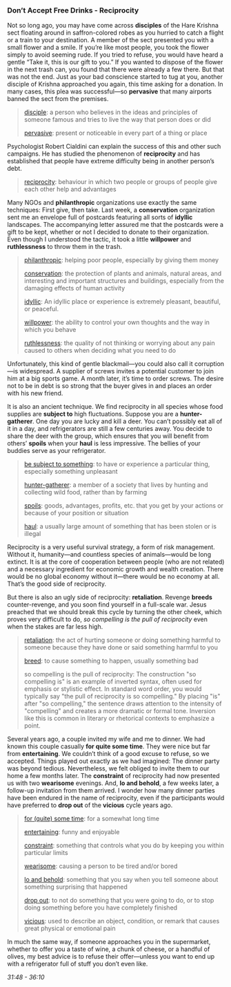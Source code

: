 ### Don’t Accept Free Drinks - Reciprocity

Not so long ago, you may have come across **disciples** of the Hare Krishna sect floating around in saffron-colored robes as you hurried to catch a flight or a train to your destination. A member of the sect presented you with a small flower and a smile. If you’re like most people, you took the flower simply to avoid seeming rude. If you tried to refuse, you would have heard a gentle “Take it, this is our gift to you.” If you wanted to dispose of the flower in the next trash can, you found that there were already a few there. But that was not the end. Just as your bad conscience started to tug at you, another disciple of Krishna approached you again, this time asking for a donation. In many cases, this plea was successful—so **pervasive** that many airports banned the sect from the premises.

> [disciple](https://dictionary.cambridge.org/dictionary/english-chinese-traditional/disciple?q=disciples): a person who believes in the ideas and principles of someone famous and tries to live the way that person does or did
>
> [pervasive](https://dictionary.cambridge.org/dictionary/english-chinese-traditional/pervasive): present or noticeable in every part of a thing or place

Psychologist Robert Cialdini can explain the success of this and other such campaigns. He has studied the phenomenon of **reciprocity** and has established that people have extreme difficulty being in another person’s debt.

> [reciprocity](https://dictionary.cambridge.org/dictionary/english-chinese-traditional/reciprocity?q=Reciprocity): behaviour in which two people or groups of people give each other help and advantages

Many NGOs and **philanthropic** organizations use exactly the same techniques: First give, then take. Last week, a **conservation** organization sent me an envelope full of postcards featuring all sorts of **idyllic** landscapes. The accompanying letter assured me that the postcards were a gift to be kept, whether or not I decided to donate to their organization. Even though I understood the tactic, it took a little **willpower** and **ruthlessness** to throw them in the trash.

> [philanthropic](https://dictionary.cambridge.org/dictionary/english-chinese-traditional/philanthropic): helping poor people, especially by giving them money
>
> [conservation](https://dictionary.cambridge.org/dictionary/english-chinese-traditional/conservation): the protection of plants and animals, natural areas, and interesting and important structures and buildings, especially from the damaging effects of human activity
>
> [idyllic](https://dictionary.cambridge.org/dictionary/english-chinese-traditional/idyllic): An idyllic place or experience is extremely pleasant, beautiful, or peaceful.
>
> [willpower](https://dictionary.cambridge.org/dictionary/english-chinese-traditional/willpower): the ability to control your own thoughts and the way in which you behave
>
> [ruthlessness](https://dictionary.cambridge.org/dictionary/english-chinese-traditional/ruthlessness): the quality of not thinking or worrying about any pain caused to others when deciding what you need to do

Unfortunately, this kind of gentle blackmail—you could also call it corruption—is widespread. A supplier of screws invites a potential customer to join him at a big sports game. A month later, it’s time to order screws. The desire not to be in debt is so strong that the buyer gives in and places an order with his new friend.

It is also an ancient technique. We find reciprocity in all species whose food supplies are **subject to** high fluctuations. Suppose you are a **hunter-gatherer**. One day you are lucky and kill a deer. You can’t possibly eat all of it in a day, and refrigerators are still a few centuries away. You decide to share the deer with the group, which ensures that you will benefit from others’ **spoils** when your **haul** is less impressive. The bellies of your buddies serve as your refrigerator.

> [be subject to something](https://dictionary.cambridge.org/dictionary/english-chinese-traditional/subject?q=subject+to): to have or experience a particular thing, especially something unpleasant
>
> [hunter-gatherer](https://dictionary.cambridge.org/dictionary/english-chinese-traditional/hunter-gatherer): a member of a society that lives by hunting and collecting wild food, rather than by farming
>
> [spoils](https://dictionary.cambridge.org/dictionary/english-chinese-traditional/spoil?q=spoils): goods, advantages, profits, etc. that you get by your actions or because of your position or situation
>
> [haul](https://dictionary.cambridge.org/dictionary/english-chinese-traditional/haul): a usually large amount of something that has been stolen or is illegal

Reciprocity is a very useful survival strategy, a form of risk management. Without it, humanity—and countless species of animals—would be long extinct. It is at the core of cooperation between people (who are not related) and a necessary ingredient for economic growth and wealth creation. There would be no global economy without it—there would be no economy at all. That’s the good side of reciprocity.

But there is also an ugly side of reciprocity: **retaliation**. Revenge **breeds** counter-revenge, and you soon find yourself in a full-scale war. Jesus preached that we should break this cycle by turning the other cheek, which proves very difficult to do, *so compelling is the pull of reciprocity* even when the stakes are far less high.

> [retaliation](https://dictionary.cambridge.org/dictionary/english-chinese-traditional/retaliation): the act of hurting someone or doing something harmful to someone because they have done or said something harmful to you
>
> [breed](https://dictionary.cambridge.org/dictionary/english-chinese-traditional/breed?q=breeds): to cause something to happen, usually something bad
>
> so compelling is the pull of reciprocity: The construction "so compelling is" is an example of inverted syntax, often used for emphasis or stylistic effect. In standard word order, you would typically say "the pull of reciprocity is so compelling." By placing "is" after "so compelling," the sentence draws attention to the intensity of "compelling" and creates a more dramatic or formal tone. Inversion like this is common in literary or rhetorical contexts to emphasize a point.

Several years ago, a couple invited my wife and me to dinner. We had known this couple casually **for quite some time**. They were nice but far from **entertaining**. We couldn’t think of a good excuse to refuse, so we accepted. Things played out exactly as we had imagined: The dinner party was beyond tedious. Nevertheless, we felt obliged to invite them to our home a few months later. The **constraint** of reciprocity had now presented us with two **wearisome** evenings. And, **lo and behold**, a few weeks later, a follow-up invitation from them arrived. I wonder how many dinner parties have been endured in the name of reciprocity, even if the participants would have preferred to **drop out** of the **vicious** cycle years ago.

> [for (quite) some time](https://www.merriam-webster.com/dictionary/for%20%28quite%29%20some%20time): for a somewhat long time
>
> [entertaining](https://dictionary.cambridge.org/dictionary/english-chinese-traditional/entertaining): funny and enjoyable
>
> [constraint](https://dictionary.cambridge.org/dictionary/english-chinese-traditional/constraint): something that controls what you do by keeping you within particular limits
>
> [wearisome](https://dictionary.cambridge.org/dictionary/english-chinese-traditional/wearisome): causing a person to be tired and/or bored
>
> [lo and behold](https://dictionary.cambridge.org/dictionary/english-chinese-traditional/lo-and-behold): something that you say when you tell someone about something surprising that happened
>
> [drop out](https://dictionary.cambridge.org/dictionary/english-chinese-traditional/drop-out): to not do something that you were going to do, or to stop doing something before you have completely finished
>
> [vicious](https://dictionary.cambridge.org/dictionary/english-chinese-traditional/vicious): used to describe an object, condition, or remark that causes great physical or emotional pain

In much the same way, if someone approaches you in the supermarket, whether to offer you a taste of wine, a chunk of cheese, or a handful of olives, my best advice is to refuse their offer—unless you want to end up with a refrigerator full of stuff you don’t even like.

*31:48 - 36:10*